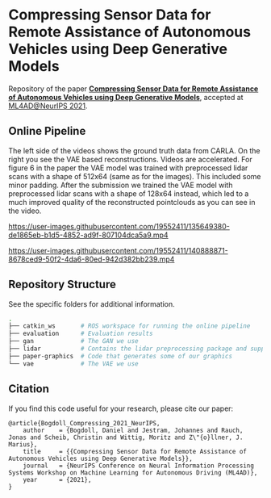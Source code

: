# Compressing Sensor Data for Remote Assistance of Autonomous Vehicles using Deep Generative Models

Repository of the paper **[Compressing Sensor Data for Remote Assistance of Autonomous Vehicles using Deep Generative Models](https://arxiv.org/abs/2111.03201)**, accepted at [ML4AD@NeurIPS 2021](https://ml4ad.github.io/).

## Online Pipeline

The left side of the videos shows the ground truth data from CARLA. On the right you see the VAE based reconstructions. Videos are accelerated. For figure 6 in the paper the VAE model was trained with preprocessed lidar scans with a shape of 512x64 (same as for the images). This included some minor padding. After the submission we trained the VAE model with preprocessed lidar scans with a shape of 128x64 instead, which led to a much improved quality of the reconstructed pointclouds as you can see in the video.

https://user-images.githubusercontent.com/19552411/135649380-de1865eb-b1d5-4852-ad9f-807104dca5a9.mp4

https://user-images.githubusercontent.com/19552411/140888871-8678ced9-50f2-4da6-80ed-942d382bb239.mp4

## Repository Structure

See the specific folders for additional information.

```bash
.
├── catkin_ws       # ROS workspace for running the online pipeline
├── evaluation      # Evaluation results
├── gan             # The GAN we use
├── lidar           # Contains the lidar preprocessing package and supplementary code
├── paper-graphics  # Code that generates some of our graphics
└── vae             # The VAE we use
```

## Citation
If you find this code useful for your research, please cite our paper:
```
@article{Bogdoll_Compressing_2021_NeurIPS,
    author    = {Bogdoll, Daniel and Jestram, Johannes and Rauch, Jonas and Scheib, Christin and Wittig, Moritz and Z\"{o}llner, J. Marius},
    title     = {{Compressing Sensor Data for Remote Assistance of Autonomous Vehicles using Deep Generative Models}},
    journal   = {NeurIPS Conference on Neural Information Processing Systems Workshop on Machine Learning for Autonomous Driving (ML4AD)},
    year      = {2021},
}
```
